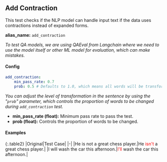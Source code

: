 
<div class="h3-box" markdown="1">

## Add Contraction

This test checks if the NLP model can handle input text if the data uses contractions instead of expanded forms.

**alias_name:** `add_contraction`

<i class="fa fa-info-circle"></i>
<em>To test QA models, we are using QAEval from Langchain where we need to use the model itself or other ML model for evaluation, which can make mistakes.</em>

</div><div class="h3-box" markdown="1">

#### Config
```yaml
add_contraction:
    min_pass_rate: 0.7
    prob: 0.5 # Defaults to 1.0, which means all words will be transformed.
```
<i class="fa fa-info-circle"></i>
<em>You can adjust the level of transformation in the sentence by using the "`prob`" parameter, which controls the proportion of words to be changed during `add_contraction` test.</em>

- **min_pass_rate (float):** Minimum pass rate to pass the test.
- **prob (float):** Controls the proportion of words to be changed.


</div><div class="h3-box" markdown="1">

#### Examples

{:.table2}
|Original|Test Case|
|-|
|He is not a great chess player.|He <span style="color:red">isn't</span> a great chess player.|
|I will wash the car this afternoon.|<span style="color:red">I'll</span> wash the car this afternoon.|

</div>
